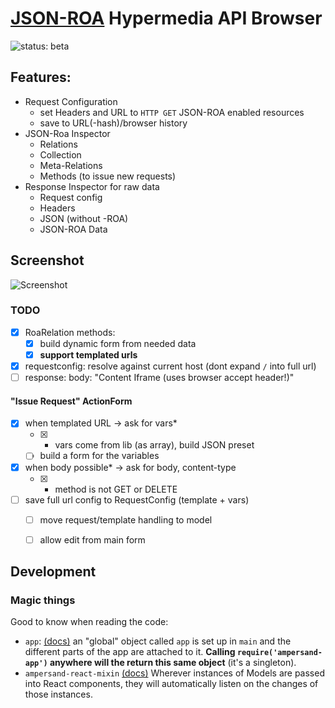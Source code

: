 # [JSON-ROA](http://json-roa.github.io) Hypermedia API Browser

![status: beta](https://img.shields.io/badge/status-beta-orange.svg)

## Features:

- Request Configuration
  - set Headers and URL to `HTTP GET` JSON-ROA enabled resources
  - save to URL(-hash)/browser history
- JSON-Roa Inspector
  - Relations
  - Collection
  - Meta-Relations
  - Methods (to issue new requests)
- Response Inspector for raw data
  - Request config
  - Headers
  - JSON (without -ROA)
  - JSON-ROA Data

## Screenshot

![Screenshot](https://cloud.githubusercontent.com/assets/134942/12662514/3eb98eaa-c621-11e5-9be3-eec2f7547c2c.png)

### TODO

- [x] RoaRelation methods:
    - [x] build dynamic form from needed data
    - [x] **support templated urls**
- [x] requestconfig: resolve against current host (dont expand `/` into full url)
- [ ] response: body: "Content Iframe (uses browser accept header!)"

#### "Issue Request" ActionForm

- [x] when templated URL -> ask for vars*
  - [x] * vars come from lib (as array), build JSON preset
  - [ ] build a form for the variables
- [x] when body possible* -> ask for body, content-type
  - [x] * method is not GET or DELETE
- [ ] save full url config to RequestConfig (template + vars)
    - [ ] move request/template handling to model
    - [ ] allow edit from main form


## Development

### Magic things

Good to know when reading the code:

- `app`: [(docs)](http://ampersandjs.com/docs#ampersand-app)
  an "global" object called `app` is set up in `main` and the different
  parts of the app are attached to it.
  **Calling `require('ampersand-app')` anywhere will the return this same
  object** (it's a singleton).
- `ampersand-react-mixin` [(docs)](https://github.com/ampersandjs/ampersand-react-mixin#ampersand-react-mixin)
  Wherever instances of Models are passed into React components, they
  will automatically listen on the changes of those instances.

